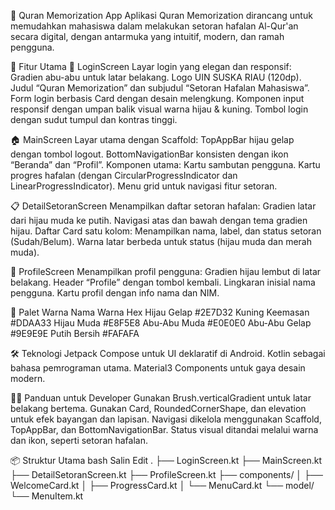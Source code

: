 📖 Quran Memorization App
Aplikasi Quran Memorization dirancang untuk memudahkan mahasiswa dalam melakukan setoran hafalan Al-Qur'an secara digital, dengan antarmuka yang intuitif, modern, dan ramah pengguna.

📱 Fitur Utama
🔐 LoginScreen
Layar login yang elegan dan responsif:
Gradien abu-abu untuk latar belakang.
Logo UIN SUSKA RIAU (120dp).
Judul “Quran Memorization” dan subjudul “Setoran Hafalan Mahasiswa”.
Form login berbasis Card dengan desain melengkung.
Komponen input responsif dengan umpan balik visual warna hijau & kuning.
Tombol login dengan sudut tumpul dan kontras tinggi.

🏠 MainScreen
Layar utama dengan Scaffold:
TopAppBar hijau gelap dengan tombol logout.
BottomNavigationBar konsisten dengan ikon “Beranda” dan “Profil”.
Komponen utama:
  Kartu sambutan pengguna.
  Kartu progres hafalan (dengan CircularProgressIndicator dan LinearProgressIndicator).
  Menu grid untuk navigasi fitur setoran.

📋 DetailSetoranScreen
Menampilkan daftar setoran hafalan:
Gradien latar dari hijau muda ke putih.
Navigasi atas dan bawah dengan tema gradien hijau.
Daftar Card satu kolom:
  Menampilkan nama, label, dan status setoran (Sudah/Belum).
  Warna latar berbeda untuk status (hijau muda dan merah muda).

👤 ProfileScreen
Menampilkan profil pengguna:
Gradien hijau lembut di latar belakang.
Header “Profile” dengan tombol kembali.
Lingkaran inisial nama pengguna.
Kartu profil dengan info nama dan NIM.

🎨 Palet Warna
Nama	Warna Hex
Hijau Gelap	#2E7D32
Kuning Keemasan	#DDAA33
Hijau Muda	#E8F5E8
Abu-Abu Muda	#E0E0E0
Abu-Abu Gelap	#9E9E9E
Putih Bersih	#FAFAFA

🛠️ Teknologi
Jetpack Compose untuk UI deklaratif di Android.
Kotlin sebagai bahasa pemrograman utama.
Material3 Components untuk gaya desain modern.

👨‍💻 Panduan untuk Developer
Gunakan Brush.verticalGradient untuk latar belakang bertema.
Gunakan Card, RoundedCornerShape, dan elevation untuk efek bayangan dan lapisan.
Navigasi dikelola menggunakan Scaffold, TopAppBar, dan BottomNavigationBar.
Status visual ditandai melalui warna dan ikon, seperti setoran hafalan.

📦 Struktur Utama
bash
Salin
Edit
.
├── LoginScreen.kt
├── MainScreen.kt
├── DetailSetoranScreen.kt
├── ProfileScreen.kt
├── components/
│   ├── WelcomeCard.kt
│   ├── ProgressCard.kt
│   └── MenuCard.kt
└── model/
    └── MenuItem.kt

